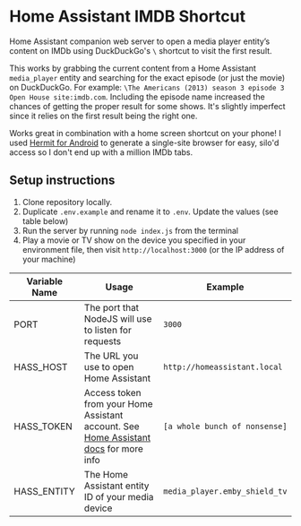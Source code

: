 # Home Assistant IMDB Shortcut
Home Assistant companion web server to open a media player entity’s content on IMDb using DuckDuckGo's `\` shortcut to visit the first result.

This works by grabbing the current content from a Home Assistant `media_player` entity and searching for the exact episode (or just the movie) on DuckDuckGo. For example: `\The Americans (2013) season 3 episode 3 Open House site:imdb.com`. Including the episode name increased the chances of getting the proper result for some shows. It's slightly imperfect since it relies on the first result being the right one.

Works great in combination with a home screen shortcut on your phone! I used [Hermit for Android](https://play.google.com/store/apps/details?id=com.chimbori.hermitcrab&hl=en_US&gl=US) to generate a single-site browser for easy, silo'd access so I don't end up with a million IMDb tabs.

## Setup instructions

1. Clone repository locally.
3. Duplicate `.env.example` and rename it to `.env`. Update the values (see table below)
4. Run the server by running `node index.js` from the terminal
5. Play a movie or TV show on the device you specified in your environment file, then visit `http://localhost:3000` (or the IP address of your machine)

| Variable Name | Usage                                                                                                                                       | Example                       |
|---------------|---------------------------------------------------------------------------------------------------------------------------------------------|-------------------------------|
| PORT          | The port that NodeJS will use to listen for requests                                                                                        | `3000`                        |
| HASS_HOST     | The URL you use to open Home Assistant                                                                                                      | `http://homeassistant.local`  |
| HASS_TOKEN    | Access token from your Home Assistant account. See [Home Assistant docs](https://www.home-assistant.io/docs/authentication/) for more info  | `[a whole bunch of nonsense]` |
| HASS_ENTITY   | The Home Assistant entity ID of your media device                                                                                           | `media_player.emby_shield_tv` |
